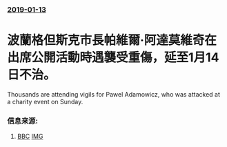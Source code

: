 ### [2019-01-13](/news/2019/01/13/index.md)

##### 
# 波蘭格但斯克市長帕維爾·阿達莫維奇在出席公開活動時遇襲受重傷，延至1月14日不治。 

Thousands are attending vigils for Pawel Adamowicz, who was attacked at a charity event on Sunday.


### 信息来源:

1. [BBC](https://www.bbc.co.uk/news/world-europe-46867286) [IMG](https://ichef.bbci.co.uk/images/ic/1024x576/p06y306j.jpg)
